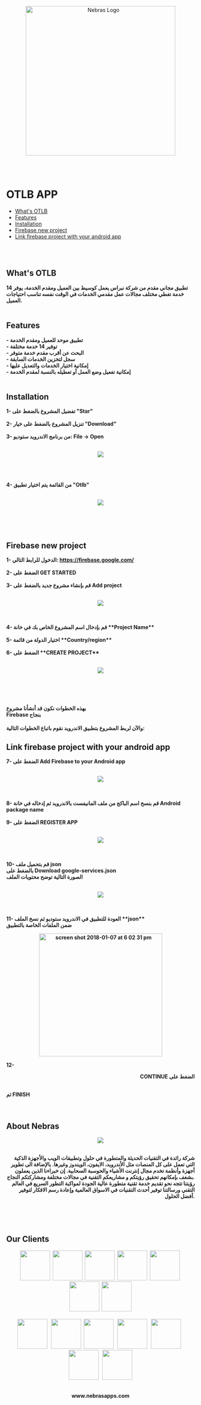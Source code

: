    
<p align="center">
    <img width="400" height="auto" src="https://nebrasapps.com/github/otlb.png" alt="Nebras Logo" />  
  
</p>

</br></br>
  # OTLB APP

* [What's OTLB](#whats-otlb)
* [Features](#features)
* [Installation](#installation)
* [Firebase new project](#firebase-new-project)
* [Link firebase project with your android app](#link-firebase-project-with-your-android-app)

</br></br>


## What's OTLB
<b>
تطبيق مجاني مقدم من شركة نبراس يعمل كوسيط بين العميل ومقدم الخدمة، يوفر 14 خدمة تغطي مختلف مجالات عمل مقدمي الخدمات في الوقت نفسه تناسب احتياجات العميل.
</b></br></br>

## Features
<b>
- تطبيق موحد للعميل ومقدم الخدمة
<br>
- توفير 14 خدمة مختلفة
<br>
- البحث عن أقرب مقدم خدمة متوفر
<br>
- سجل لتخزين الخدمات السابقة
<br>
- إمكانية اختيار الخدمات والتعديل عليها
<br>
- إمكانية تفعيل وضع العمل أو تعطيله بالنسبة لمقدم الخدمة
</b>
</br></br>


## Installation
<b>
1- تفضيل المشروع بالضغط على "Star"</br></br>
2- تنزيل المشروع بالضغط على خيار "Download" </br></br>
3- من برنامج الاندرويد ستوديو: File -> Open </br></br>
<p align="center">
<img src="https://user-images.githubusercontent.com/35188729/34837646-79e1b80e-f70c-11e7-820c-b76facd56bd4.png"></p>
</br></br></br>
4- من القائمة يتم اختيار تطبيق "Otlb" </br></br>
<p align="center">
<img src="https://user-images.githubusercontent.com/35188729/34837755-dc75b74a-f70c-11e7-99c5-9c4cd01a6b90.png"></p>
</br></br></br>



## Firebase new project


1- الدخول للرابط التالي: https://firebase.google.com/ </br></br>
2- الضغط على **GET STARTED** </br></br>
3- قم بإنشاء مشروع جديد بالضغط على **Add project** </br></br>

<p align="center">
<img src="https://user-images.githubusercontent.com/35188729/34649468-028f5d36-f3c1-11e7-8237-07dc4fe96971.png"></p>
</br></br>
4- قم بإدخال اسم المشروع الخاص بك في خانة **Project Name** </br></br>
5- اختيار الدولة من قائمة **Country/region** </br></br>
6- الضغط على **CREATE PROJECT** </br></br>
<p align="center">
<img src="https://user-images.githubusercontent.com/35188729/34649477-3b497a08-f3c1-11e7-8aa0-dd4fdafc79e1.png"></p>
</br></br></br>

#### بهذه الخطوات نكون قد أنشأنا مشروع</br> Firebase بنجاح</br>
#### والآن لربط المشروع بتطبيق الاندرويد نقوم باتباع الخطوات التالية: </br>

## Link firebase project with your android app

7- الضغط على **Add Firebase to your Android app** </br></br>
<p align="center">
<img src="https://user-images.githubusercontent.com/35188729/34649566-b1c64c50-f3c2-11e7-8d71-e154dcd21554.png"></p>
</br></br>
8- قم بنسخ اسم الباكج من ملف المانيفست بالاندرويد ثم إدخاله في خانة Android package name </br></br>
9- الضغط على REGISTER APP </br></br>
<p align="center">
<img src="https://user-images.githubusercontent.com/35188729/34649571-f0c21952-f3c2-11e7-8c8b-1245287dd3fe.png"></p>
</br></br>
10- قم بتحميل ملف json </br>
بالضغط على Download google-services.json </br>  الصورة التالية توضح محتويات الملف
</br></br>
<p align="center">
<img src="https://user-images.githubusercontent.com/35188729/34650810-ee9f88ac-f3d7-11e7-9405-f51fbb29dbbb.png"></p>
</br></br>
11- العودة للتطبيق في الاندرويد ستوديو ثم نسخ الملف **json** </br>
ضمن الملفات الخاصة بالتطبيق
<p align="center">
<img width="329" alt="screen shot 2018-01-07 at 6 02 31 pm" src="https://user-images.githubusercontent.com/35188729/34650733-e4af66f6-f3d6-11e7-9646-e0568f5e7876.png">
</p>


12-<p style="direction:rtl;"> الضغط على CONTINUE </p></br> ثم **FINISH** </br>
</br></br>

## About Nebras


<p align="center">
  <b></b>
<img src="https://www.nebrasapps.com/images/bg.png" />
</br></br>
</p>
<p align="right">
<b>
شركة رائدة في التقنيات الحديثة والمتطورة في حلول وتطبيقات الويب والأجهزة الذكية التي تعمل على كل المنصات مثل الأندرويد، الايفون، الويندوز وغيرها. بالإضافة الى تطوير أجهزة وأنظمة تخدم مجال إنترنت الأشياء والحوسبة السحابية. إن خبراءنا الذين يعملون بشغف بإمكانهم تحقيق رؤيتكم و مشاريعكم التقنية في مجالات مختلفة ومشاركتكم النجاح.</br>
رؤيتنا تتجه نحو تقديم خدمة تقنية متطورة عالية الجودة لمواكبة التطور السريع في العالم التقني ورسالتنا توفير أحدث التقنيات في الاسواق العالمية وإعادة رسم الافكار لتوفير أفضل الحلول.
</b>
</p>
</br></br></br>


## Our Clients

   

<p align="center">   
<img width="80" height="80" src="https://www.nebrasapps.com/images/works/bulby/bulby.png"/>&nbsp 
<img width="80" height="80" src="https://www.nebrasapps.com/images/works/BitsJobs/BitsJobs.png"/>&nbsp
   <img width="80" height="80" src="https://www.nebrasapps.com/images/works/TrusteApp/TrusteApp.png"/>&nbsp
    <img width="80" height="80" src="https://www.nebrasapps.com/images/works/Travel4Arab/Travel4Arab.png"/>&nbsp
   <img width="80" height="80" src="https://www.nebrasapps.com/images/works/TechCampus/TechCampus.png"/>&nbsp
    <img width="80" height="80" src="https://www.nebrasapps.com/images/works/TrucksGO/TrucksGO.png"/>&nbsp
   <img width="80" height="80" src="https://www.nebrasapps.com/images/works/SnapJobs/SnapJobs.png"/></br></br>
   <img width="80" height="80" src="https://www.nebrasapps.com/images/works/CallDriver/CallDriver.png"/> &nbsp
   <img width="80" height="80" src="https://www.nebrasapps.com/images/works/CallTech/CallTech.png"/>&nbsp
   <img width="80" height="80" src="https://www.nebrasapps.com/images/works/CHC/CHC.png"/>  &nbsp
   <img width="80" height="80" src="https://www.nebrasapps.com/images/works/Hag/Hag.png"/> &nbsp
   <img width="80" height="80" src="https://www.nebrasapps.com/images/works/MsCare/MsCare.png"/> &nbsp
   <img width="80" height="80" src="https://www.nebrasapps.com/images/works/Men/Men.png"/> &nbsp
   <img width="80" height="80" src="https://www.nebrasapps.com/images/works/Hadaj/hadaj.png"/>
   </br></br>
   </p>
   <p align="center">   
www.nebrasapps.com
</p>

